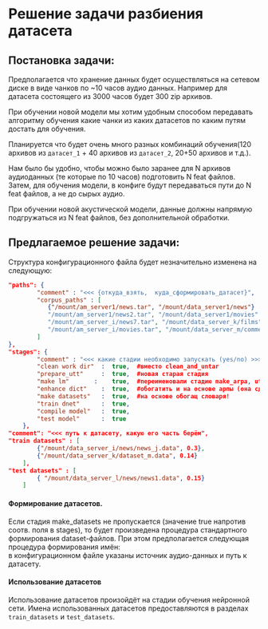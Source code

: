 # Решение задачи разбиения датасета

## Постановка задачи:

Предполагается что хранение данных будет осуществляться на сетевом диске в виде
чанков по ~10 часов аудио данных. Например для датасета состоящего из 3000 часов
будет 300 zip архивов.

При обучении новой модели мы хотим удобным способом передавать алгоритму обучения
какие чанки из каких датасетов по каким путям достать для обучения.

Планируется что будет очень много разных комбинаций обучения(120 архивов из
`датасет_1` + 40 архивов  из `датасет_2`,  20+50 архивов и т.д.).

Нам было бы удобно, чтобы можно было заранее для N архивов аудиоданных
(те которые по 10 часов) подготовить N feat файлов. Затем, для обучения модели,
в конфиге будут передаваться пути до  N feat файлов, а не до сырых аудио.

При обучении новой акустической модели, данные должны напрямую подгружаться
из N feat файлов, без дополнительной обработки.


## Предлагаемое решение задачи:

Структура конфигурационного файла будет незначительно изменена на следующую:
```json
"paths": {
        "comment" : "<<< {откуда_взять,  куда_сформировать_датасет}",
        "corpus_paths" : [
           {"/mount/am_server1/news.tar", "/mount/data_server1/news"}
           "/mount/am_server1/news2.tar", "/mount/data_server1/movies"
           "/mount/am_server_i/news7.tar", "/mount/data_server_k/films"
           "/mount/am_server_i/movies.tar", "/mount/data_server_m/commercials"
        ]
},
"stages": {
        "comment" : "<<< какие стадии необходимо запускать (yes/no) >>>",
        "clean work dir"  :  true,  #вместо clean_and_untar
        "prepare_utt"     :  true,  #новая старая стадия
        "make lm"       :    true,  #переименовали стадию make_arpa, utt участвует в обогащении.
        "enhance dict"    :  true,  #обогатить и на основе арпы (она сделает текстовичок)
        "make datasets"   :  true,  #на основе обогащ словаря!
        "train dnet"      :  true,
        "compile model"   :  true,
        "test model"      :  true
    },
"comment": "<<< путь к датасету, какую его часть берём",
"train datasets" : [
        {"/mount/data_server_i/news/news_j.data", 0.3},
        {"/mount/data_server_k/dataset_m.data", 0.14}
    ],
"test datasets" : [
        { "/mount/data_server_l/news/news1.data", 0.15}
    ]
```

#### Формирование датасетов.  
Если стадия make_datasets не пропускается (значение true напротив соотв. поля в stages),
то будет произведена процедура стандартного формирования dataset-файлов. При этом
предполагается следующая процедура формирования имён:  
в конфигурационном файле указаны источник аудио-данных и путь к датасету.   

#### Использование датасетов
Использование датасетов произойдёт на стадии обучения нейронной сети.
Имена использованных датасетов предоставляются в разделах `train_datasets` и
`test_datasets`.
